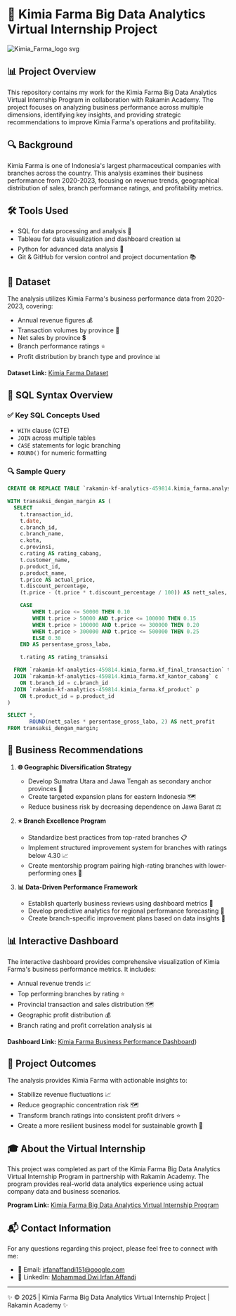 # 🏥 Kimia Farma Big Data Analytics Virtual Internship Project

![Kimia_Farma_logo svg](https://github.com/user-attachments/assets/5c27d3ed-a173-4894-aa6b-a8b71c0927e6)


## 📊 Project Overview
This repository contains my work for the Kimia Farma Big Data Analytics Virtual Internship Program in collaboration with Rakamin Academy. The project focuses on analyzing business performance across multiple dimensions, identifying key insights, and providing strategic recommendations to improve Kimia Farma's operations and profitability.

## 🔍 Background
Kimia Farma is one of Indonesia's largest pharmaceutical companies with branches across the country. This analysis examines their business performance from 2020-2023, focusing on revenue trends, geographical distribution of sales, branch performance ratings, and profitability metrics.

## 🛠️ Tools Used
- SQL for data processing and analysis 💾
- Tableau for data visualization and dashboard creation 📊
- Python for advanced data analysis 🐍
- Git & GitHub for version control and project documentation 📚

## 📁 Dataset
The analysis utilizes Kimia Farma's business performance data from 2020-2023, covering:
- Annual revenue figures 💰
- Transaction volumes by province 🔄
- Net sales by province 💲
- Branch performance ratings ⭐
- Profit distribution by branch type and province 📊

**Dataset Link:** [Kimia Farma Dataset](https://drive.google.com/file/d/1myCVFXsqI1HbWLRneLHpKJwKwxFLTGZ1/view?usp=sharing)

## 🧩 SQL Syntax Overview

### ✅ Key SQL Concepts Used

- `WITH` clause (CTE)
- `JOIN` across multiple tables
- `CASE` statements for logic branching
- `ROUND()` for numeric formatting

### 🔍 Sample Query

```sql
CREATE OR REPLACE TABLE `rakamin-kf-analytics-459814.kimia_farma.analysis_table` AS

WITH transaksi_dengan_margin AS (
  SELECT 
    t.transaction_id,
    t.date,
    c.branch_id,
    c.branch_name,
    c.kota,
    c.provinsi,
    c.rating AS rating_cabang,
    t.customer_name,
    p.product_id,
    p.product_name,
    t.price AS actual_price,
    t.discount_percentage,
    (t.price - (t.price * t.discount_percentage / 100)) AS nett_sales,

    CASE 
        WHEN t.price <= 50000 THEN 0.10
        WHEN t.price > 50000 AND t.price <= 100000 THEN 0.15
        WHEN t.price > 100000 AND t.price <= 300000 THEN 0.20
        WHEN t.price > 300000 AND t.price <= 500000 THEN 0.25
        ELSE 0.30
    END AS persentase_gross_laba,

    t.rating AS rating_transaksi

  FROM `rakamin-kf-analytics-459814.kimia_farma.kf_final_transaction` t
  JOIN `rakamin-kf-analytics-459814.kimia_farma.kf_kantor_cabang` c 
    ON t.branch_id = c.branch_id
  JOIN `rakamin-kf-analytics-459814.kimia_farma.kf_product` p 
    ON t.product_id = p.product_id
)

SELECT *,
       ROUND(nett_sales * persentase_gross_laba, 2) AS nett_profit
FROM transaksi_dengan_margin;
```

## 🚀 Business Recommendations
1. **🌐 Geographic Diversification Strategy**
   - Develop Sumatra Utara and Jawa Tengah as secondary anchor provinces 🏢
   - Create targeted expansion plans for eastern Indonesia 🗺️
   - Reduce business risk by decreasing dependence on Jawa Barat ⚖️

2. **⭐ Branch Excellence Program**
   - Standardize best practices from top-rated branches 📋
   - Implement structured improvement system for branches with ratings below 4.30 📈
   - Create mentorship program pairing high-rating branches with lower-performing ones 🤝

3. **📊 Data-Driven Performance Framework**
   - Establish quarterly business reviews using dashboard metrics 📆
   - Develop predictive analytics for regional performance forecasting 🔮
   - Create branch-specific improvement plans based on data insights 📝

## 📊 Interactive Dashboard
The interactive dashboard provides comprehensive visualization of Kimia Farma's business performance metrics. It includes:
- Annual revenue trends 📈
- Top performing branches by rating ⭐
- Provincial transaction and sales distribution 🗺️
- Geographic profit distribution 💰
- Branch rating and profit correlation analysis 📊

**Dashboard Link:** [Kimia Farma Business Performance Dashboard](https://lookerstudio.google.com/reporting/7f738ab9-a8c9-40b8-96bc-bd6e7d9e88cb))

## 🎯 Project Outcomes
The analysis provides Kimia Farma with actionable insights to:
- Stabilize revenue fluctuations 📈
- Reduce geographic concentration risk 🗺️
- Transform branch ratings into consistent profit drivers ⭐
- Create a more resilient business model for sustainable growth 🌱

## 🎓 About the Virtual Internship
This project was completed as part of the Kimia Farma Big Data Analytics Virtual Internship Program in partnership with Rakamin Academy. The program provides real-world data analytics experience using actual company data and business scenarios.

**Program Link:** [Kimia Farma Big Data Analytics Virtual Internship Program](https://www.rakamin.com/virtual-internship-experience/kimiafarma-big-data-analytics-virtual-internship-program)

## 📬 Contact Information
For any questions regarding this project, please feel free to connect with me:
- 📧 Email: irfanaffandi151@google.com
- 🔗 LinkedIn: [Mohammad Dwi Irfan Affandi](https://www.linkedin.com/in/mohammaddwi)

---
✨ © 2025 | Kimia Farma Big Data Analytics Virtual Internship Project | Rakamin Academy ✨
